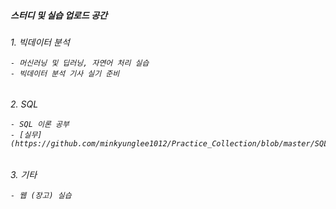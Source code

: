 ##### 스터디 및 실습 업로드 공간 


<div>
  <h6>
    1. 빅데이터 분석

    - 머신러닝 및 딥러닝, 자연어 처리 실습
    - 빅데이터 분석 기사 실기 준비 
  </h6>
</div>

<div>
  <h6>
    2. SQL

    - SQL 이론 공부
    - [실무](https://github.com/minkyunglee1012/Practice_Collection/blob/master/SQL/%20SQL.md)
  </h6>
</div>


<div>
  <h6>
    3. 기타

    - 웹 (장고) 실습
  </h6>
</div>

